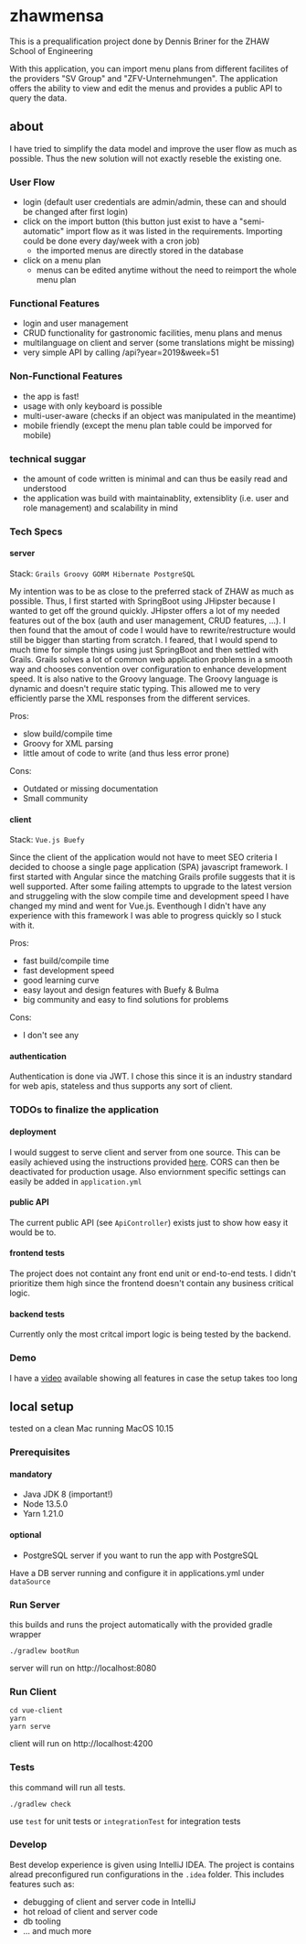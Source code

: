 # zhawmensa

This is a prequalification project done by Dennis Briner for the ZHAW School of Engineering

With this application, you can import menu plans from different facilites of the providers "SV Group" and "ZFV-Unternehmungen". The application offers the ability to view and edit the menus and provides a public API to query the data.

## about

I have tried to simplify the data model and improve the user flow as much as possible. Thus the new solution will not exactly reseble the existing one.

### User Flow
- login (default user credentials are admin/admin, these can and should be changed after first login)
- click on the import button (this button just exist to have a "semi-automatic" import flow as it was listed in the requirements. Importing could be done every day/week with a cron job)
  - the imported menus are directly stored in the database
- click on a menu plan
  - menus can be edited anytime without the need to reimport the whole menu plan

### Functional Features
- login and user management
- CRUD functionality for gastronomic facilities, menu plans and menus
- multilanguage on client and server (some translations might be missing)
- very simple API by calling /api?year=2019&week=51

### Non-Functional Features
- the app is fast!
- usage with only keyboard is possible
- multi-user-aware (checks if an object was manipulated in the meantime)
- mobile friendly (except the menu plan table could be imporved for mobile)

### technical suggar
- the amount of code written is minimal and can thus be easily read and understood
- the application was build with maintainablity, extensiblity (i.e. user and role management) and scalability in mind

### Tech Specs

#### server
Stack: `Grails Groovy GORM Hibernate PostgreSQL`

My intention was to be as close to the preferred stack of ZHAW as much as possible. Thus, I first started with SpringBoot using JHipster because I wanted to get off the ground quickly. JHipster offers a lot of my needed features out of the box (auth and user management, CRUD features, ...). I then found that the amout of code I would have to rewrite/restructure would still be bigger than starting from scratch. I feared, that I would spend to much time for simple things using just SpringBoot and then settled with Grails. Grails solves a lot of common web application problems in a smooth way and chooses convention over configuration to enhance development speed. It is also native to the Groovy language. The Groovy language is dynamic and doesn't require static typing. This allowed me to very efficiently parse the XML responses from the different services.

Pros:
+ slow build/compile time
+ Groovy for XML parsing
+ little amout of code to write (and thus less error prone)

Cons:
- Outdated or missing documentation
- Small community

#### client
Stack: `Vue.js Buefy`

Since the client of the application would not have to meet SEO criteria I decided to choose a single page application (SPA) javascript framework. I first started with Angular since the matching Grails profile suggests that it is well supported. After some failing attempts to upgrade to the latest version and struggeling with the slow compile time and development speed I have changed my mind and went for Vue.js. Eventhough I didn't have any experience with this framework I was able to progress quickly so I stuck with it.

Pros:
+ fast build/compile time
+ fast development speed
+ good learning curve
+ easy layout and design features with Buefy & Bulma
+ big community and easy to find solutions for problems

Cons:
- I don't see any

#### authentication
Authentication is done via JWT. I chose this since it is an industry standard for web apis, stateless and thus supports any sort of client.

### TODOs to finalize the application

#### deployment
I would suggest to serve client and server from one source. This can be easily achieved using the instructions provided [here](http://guides.grails.org/angular2-combined/guide/index.html). CORS can then be deactivated for production usage. Also enviornment specific settings can easily be added in `application.yml`

#### public API
The current public API (see `ApiController`) exists just to show how easy it would be to. 

#### frontend tests
The project does not containt any front end unit or end-to-end tests. I didn't prioritize them high since the frontend doesn't contain any business critical logic.

#### backend tests
Currently only the most critcal import logic is being tested by the backend.

### Demo
I have a [video](https://www.dropbox.com/s/blhi5tkyoo8twcl/ZHAW-MensaMaster_Preview.mp4?dl=0) available showing all features in case the setup takes too long

## local setup
tested on a clean Mac running MacOS 10.15

### Prerequisites

#### mandatory
- Java JDK 8 (important!)
- Node 13.5.0
- Yarn 1.21.0

#### optional
- PostgreSQL server if you want to run the app with PostgreSQL

Have a DB server running and configure it in applications.yml under `dataSource`

### Run Server
this builds and runs the project automatically with the provided gradle wrapper
```
./gradlew bootRun
```
server will run on http://localhost:8080

### Run Client
```
cd vue-client
yarn
yarn serve
```
client will run on http://localhost:4200

### Tests
this command will run all tests. 
```
./gradlew check
```
use `test` for unit tests or `integrationTest` for integration tests

### Develop
Best develop experience is given using IntelliJ IDEA. The project is contains alread preconfigured run configurations in the `.idea` folder. This includes features such as:
- debugging of client and server code in IntelliJ
- hot reload of client and server code
- db tooling
- ... and much more

